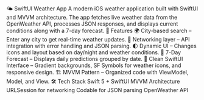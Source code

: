 🌤️ SwiftUI Weather App
A modern iOS weather application built with SwiftUI and MVVM architecture.
The app fetches live weather data from the OpenWeather API, processes JSON responses, and displays current conditions along with a 7-day forecast.
🚀 Features
🌍 City-based search – Enter any city to get real-time weather updates.
📡 Networking layer – API integration with error handling and JSON parsing.
🌓 Dynamic UI – Changes icons and layout based on day/night and weather conditions.
📅 7-Day Forecast – Displays daily predictions grouped by date.
🎨 Clean SwiftUI Interface – Gradient backgrounds, SF Symbols for weather icons, and responsive design.
🏗 MVVM Pattern – Organized code with ViewModel, Model, and View.
🛠 Tech Stack
Swift 5 + SwiftUI
MVVM Architecture
URLSession for networking
Codable for JSON parsing
OpenWeather API
